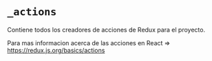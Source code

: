 # `_actions`

Contiene todos los creadores de acciones de Redux para el proyecto.

Para mas informacion acerca de las acciones en React => https://redux.js.org/basics/actions